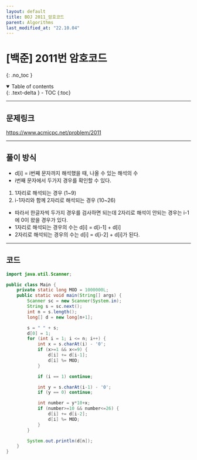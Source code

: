 ```yaml
---
layout: default
title: BOJ 2011_암호코드
parent: Algorithms
last_modified_at: "22.10.04"
---
```


# [백준] 2011번 암호코드
{: .no_toc }

<details open markdown="block">
  <summary>
    Table of contents
  </summary>
  {: .text-delta }
- TOC
{:toc}
</details>

---
## 문제링크
<a href="https://www.acmicpc.net/problem/2011">https://www.acmicpc.net/problem/2011
</a>

---
## 풀이 방식
- d[i] = i번째 문자까지 해석했을 때, 나올 수 있는 해석의 수
- i번째 문자에서 두가지 경우를 확인할 수 있다.
1. 1자리로 해석되는 경우 (1~9)
2. i-1자리와 함께 2자리로 해석되는 경우 (10~26)
- 따라서 한글자씩 두가지 경우를 검사하면 되는데 2자리로 해석이 안되는 경우는 i-1에 0이 왔을 경우가 있다.
- 1자리로 해석되는 경우의 수는 d[i] = d[i-1] + d[i]
- 2자리로 해석되는 경우의 수는 d[i] = d[i-2] + d[i]가 된다.

---

## 코드
```java
import java.util.Scanner;

public class Main {
    private static long MOD = 1000000L;
    public static void main(String[] args) {
        Scanner sc = new Scanner(System.in);
        String s = sc.next();
        int n = s.length();
        long[] d = new long[n+1];

        s = " " + s;
        d[0] = 1;
        for (int i = 1; i <= n; i++) {
            int x = s.charAt(i) - '0';
            if (x>=1 && x<=9) {
                d[i] += d[i-1];
                d[i] %= MOD;
            }

            if (i == 1) continue;

            int y = s.charAt(i-1) - '0';
            if (y == 0) continue;

            int number = y*10+x;
            if (number>=10 && number<=26) {
                d[i] += d[i-2];
                d[i] %= MOD;
            }
        }

        System.out.println(d[n]);
    }
}
```